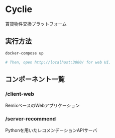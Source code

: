 # Cyclie

賃貸物件交換プラットフォーム

## 実行方法
```sh
docker-compose up

# Then, open http://localhost:3000/ for web UI.
```

## コンポーネント一覧
### /client-web
RemixベースのWebアプリケーション

### /server-recommend
Pythonを用いたレコメンデーションAPIサーバ